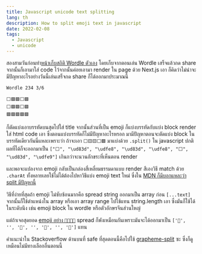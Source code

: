 ```yaml
---
title: Javascript unicode text splitting
lang: th
description: How to split emoji text in javascript
date: 2022-02-08
tags:
  - Javascript
  - unicode
---
```


สองสามวันก่อนทำ[หน้าเก็บสถิติ Wordle ตัวเอง](https://www.llun.me/journeys/wordle/) โดยเก็บจากตอนเล่น Wordle เสร็จแล้วกด share จากนั้นก็เอามาใส่ code ไว้จากนั้นค่อยเอามา render ใน page ด้วย Next.js เอา ก็คิดว่าไม่น่าจะมีปัญหาอะไรอย่างวันนี้เล่นเสร็จกด share ก็ได้ออกมาประมาณนี้

```
Wordle 234 3/6

⬜🟩🟩⬜🟩
⬜🟩🟩⬜🟩
🟩🟩🟩🟩🟩
```

ก็ตัดแบ่งเอาบรรทัดบนสุดไปใส่ title จากนั้นส่วนที่เป็น emoji ก็แบ่งบรรทัดกับแบ่ง block render ใส่ html code เอา ซึ่งตอนแบ่งบรรทัดก็ไม่มีปัญหาอะไรหรอก มามีปัญหาตอนจะตัดแบ่ง block ในบรรทัดเดียวกันนี่แหละเพราะว่า ถ้าจะเอา `⬜🟨🟨⬜🟩` มาแบ่งด้วย `.split()` ใน javascript ปกติผลที่ได้ก็จะออกมาเป็น `["⬜", "\ud83d", "\udfe8", "\ud83d", "\udfe8", "⬜", "\ud83d", "\udfe9"]` เกินกว่าจะนวนอักขระที่เห็นตอน render

และพอจะแปลงจาก emoji กลับเป็นกล่องสี่เหลี่ยมธรรมดาแบบ render สีเองวิธี match ด้วย `.charAt` ทั้งหลายเลยใช้ไม่ได้ต้องไปหาวิธีแบ่ง emoji text ใหม่ ซึ่งใน [MDN ก็มีบอกแหละว่า split มีปัญหานี้](https://developer.mozilla.org/en-US/docs/Web/JavaScript/Reference/Global_Objects/String/split)

วิธีที่ง่ายที่สุดถ้า emoji ไม่ซับซ้อนมากคือ spread string ออกมาเป็น array ก่อน `[...text]` จากนั้นก็ใช้ตำแหน่งใน array หรือเอา array range ไปใช้แทน string.length เอา ซึ่งมันก็ใช้ได้ในระดับนึง เช่น emoji block ใน wordle หรือตัวอักษรจีนส่วนใหญ่

แต่ถ้าเจอสุดยอด [emoji อย่าง `👨‍👨‍👧‍👧`](https://stackoverflow.com/questions/24531751/how-can-i-split-a-string-containing-emoji-into-an-array) spread ก็พังเหมือนกันเพราะมันจะได้ออกมาเป็น `['👨', '‍', '👨', '‍', '👧', '‍', '👧']` แทน

คำแนะนำใน Stackoverflow ด้านบนที่ safe ที่สุดตอนนี้คือไปใช้ [grapheme-split](https://github.com/orling/grapheme-splitter) ซะ ซึ่งก็ดูเหมือนไม่มีทางเลือกอื่นตอนนี้

